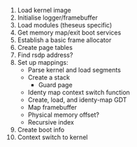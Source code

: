 1. Load kernel image
2. Initialise logger/framebuffer
3. Load modules (theseus specific)
4. Get memory map/exit boot services
5. Establish a basic frame allocator
6. Create page tables
7. Find rsdp address?
8. Set up mappings:
    - Parse kernel and load segments
    - Create a stack
        - Guard page
    - Identy map context switch function
    - Create, load, and identy-map GDT
    - Map framebuffer
    - Physical memory offset?
    - Recursive index
9. Create boot info
10. Context switch to kernel
